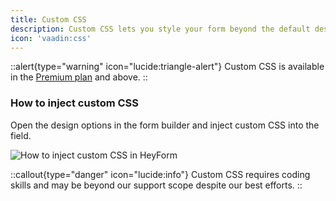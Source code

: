 ```yaml
---
title: Custom CSS
description: Custom CSS lets you style your form beyond the default design options.
icon: 'vaadin:css'
---
```


::alert{type="warning" icon="lucide:triangle-alert"}
  Custom CSS is available in the [Premium plan](https://heyform.net/pricing) and above.
::

### How to inject custom CSS 

Open the design options in the form builder and inject custom CSS into the field.

![How to inject custom CSS in HeyForm](/images/custom-css/custom-css.png)

::callout{type="danger" icon="lucide:info"}
  Custom CSS requires coding skills and may be beyond our support scope despite our best efforts.
::